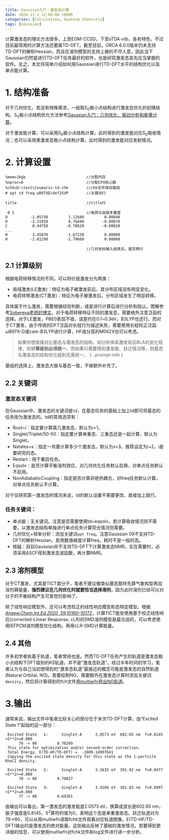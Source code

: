 ```yaml
---
title: Gaussian入门：激发态计算
date: 2024-11-2 12:00:00 +0800
categories: [Calculation, Quantum Chemistry]
tags: [Gaussian]     
---
```

计算激发态的理论方法很多，上至EOM-CCSD，下至sTDA-xtb，各有特色，不过目前最常用的计算方法还要属TD-DFT。截至目前，ORCA 6.0.0版本仍未支持TD-DFT的解析Hessian，而且在溶剂模型的支持上做的不尽人意，因此当下Gaussian仍然是进行TD-DFT任务最好的软件，也是研究激发态首先应当掌握的软件。总之，本文将简单介绍如何用Gaussian进行TD-DFT水平的结构优化以及单点能计算。
# 1. 结构准备
对于几何优化，若没有特殊需求，一般取S<sub>0</sub>极小点结构进行激发态优化的初猜结构，S<sub>0</sub>极小点结构优化方法参考[Gaussian入门：几何优化、振动分析和能量计算](https://bane-dysta.github.io/posts/Gaussian_opt/)。

对于激发能计算，可以采用S<sub>0</sub>极小点结构计算，此时得到的激发能对应S<sub>0</sub>吸收情况；也可以采用某激发态极小点结构计算，此时得到的激发能对应发射情况。

#  2. 计算设置
```
%mem=16gb                           //分配内存
%nproc=6                            //分配CPU核心数
%chk=D:\test\Coumarin-td.chk        //chk文件保存路径
# opt td freq wB97XD/def2SVP        //关键词行

title                               //title行

 0 1                                //电荷与自旋多重度
O          -1.05750         1.12680         0.00040
O          -3.31910         0.76440        -0.00070
C           0.44750        -0.78620        -0.00010
...
H           3.45870         1.67230         0.00000
H          -2.81290        -1.79660         0.00060

                                    //几何坐标输入结束后，留空两行
```
## 2.1 计算级别
根据电荷转移情况的不同，可以将价层激发分为两类：
- 局域激发(LE激发)：特征为电子被激发前后，其分布区域没有明显变化。
- 电荷转移激发(CT激发)：特征为电子被激发后，分布区域发生了明显转移。

具体属于什么激发，需要根据经验判断，或是进行计算后进行分析和指认。图解参考[Sobereva老师的博文](http://sobereva.com/284)。对于电荷转移特征不同的激发态，需要格外注意泛函的选择。对于LE激发，PBE0表现不错，误差约在0.1~0.3eV，B3LYP也还行。而对于CT激发，由于传统的DFT泛函对长程行为描述失败，需要使用长程校正泛函ωB97X-D或cam-B3LYP进行计算，HF成分高的M062X也可以考虑。

> 如果你想直接对比基态与激发态的结构，如分析体系激发前后BLA的变化规律，则**计算级别必须统一**。而如果只需要得到激发能、跃迁情况等，则基态与激发态的结构优化级别无需统一。
{: .prompt-info }

基组的选择上，激发态大致与基态一致，不做额外补充了。

## 2.2 关键词
### 激发态关键词
在Gaussian中，激发态的关键词是``td``，在基态任务的基础上加上td即可将基态的任务改为激发态的。td的常用选项有：
- Root=i：指定要计算第几激发态，默认为i=1。
- Singlet/Triplet/50-50：指定要计算单重态、三重态还是一起计算，默认为Singlet。
- Nstates=x：指定一共要计算多少个激发态，默认为x=3。推荐设定为i+2，i是要研究的态。
- Restart：用于重启任务。
- Eqsolv：是否计算平衡溶剂效应，对几何优化任务默认启用，对单点任务默认不启用。
- NonAdiabaticCoupling：指定是否计算非绝热耦合，对freq任务默认计算，对单点任务默认不计算。

对于仅研究第一激发态的情况来说，td的默认设置不需要更改，直接加上就行。

### 任务关键词：
- 单点能：无关键词。注意是否需要使用td=eqsolv，若计算吸收情况则不需要，以激发态结构单独进行单点任务计算荧光情况则需要。
- 几何优化+频率分析：添加关键词``opt freq``。注意Gaussian 09不支持TD-DFT的解析Hessian，若用数值梯度计算freq，耗时不是一般的高。
- 核磁：目前Gaussian并不支持TD-DFT下计算激发态NMR，实在需要时，必须采用ΔSCF得到激发态波函数，再计算NMR。

## 2.3 溶剂模型
对于CT激发，尤其是TICT类分子，笔者不建议像类似基态那样先算气象构型再加溶剂算能量，**强烈建议在几何优化时就要恰当选择溶剂**，因为此时溶剂已经可以对分子的平衡结构产生可查觉的影响了。

除了线性响应模型外，还可以考虑校正的线性响应模型和态特定模型。根据[*Angew.Chem.Int.Ed.2020, 59,10160–10172*](https://onlinelibrary.wiley.com/doi/10.1002/anie.201916357)，计算TICT能垒使用基于校正线性响应(corrected-Linear Response, cLR)的SMD溶剂模型是最合适的，可以考虑使用IEFPCM溶剂模型优化结构，再用cLR-SMD计算能量。

## 2.4 其他
许多初学者执着于轨道，笔者曾经也是。然而TD-DFT任务产生的轨道是激发态极小点结构下DFT级别的KS轨道，并不是“激发态轨道”。经过半年时间的学习，笔者认为与自己当初想得到的“激发态轨道”最接近的概念可能是激发态的自然轨道(Natural Orbital, NO)。若要绘制NO，需要额外在激发态计算时添加关键词``density``，然后将计算得到的fch文件[用multiwfn导出NO轨道](http://sobereva.com/403)。


# 3.输出
通常来说，输出文件中笔者比较关心的部分位于末次TD-DFT计算，由“Excited State   1”起始的这一部分：
~~~
 Excited State   1:      Singlet-A      2.0573 eV  602.65 nm  f=0.8145  <S**2>=0.000
      79 -> 80         0.70269
 This state for optimization and/or second-order correction.
 Total Energy, E(TD-HF/TD-DFT) =  -1009.14907641    
 Copying the excited state density for this state as the 1-particle RhoCI density.
 
 Excited State   2:      Singlet-A      3.1635 eV  391.92 nm  f=0.0477  <S**2>=0.000
      78 -> 80         0.70027
 
 Excited State   3:      Singlet-A      3.4266 eV  361.83 nm  f=0.0997  <S**2>=0.000
      77 -> 80         0.69361
~~~
由输出可以看出，第一激发态的激发能是2.0573 eV，换算成波长是602.65 nm，振子强度是0.8145，S<sup>2</sup>算符的值为0，表明这个态是单重激发态。跃迁轨道对为79→80，可以从用multiwfn读取fchk文件观看对应轨道图像。E(TD-HF/TD-DFT)输出的是激发态的绝对能量。这些输出反映了基础的激发情况，若要得到更详细的信息，可以使用multiwfn对fchk文件和log文件进行进一步分析。



